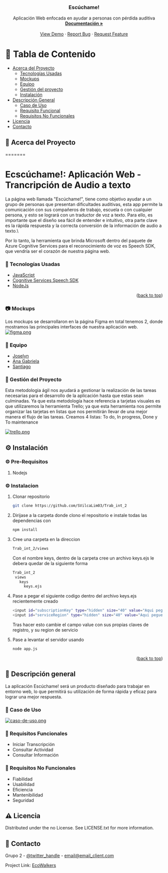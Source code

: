 
<!-- PROJECT LOGO -->

<br />
<div align="center">


<h3 align="center">Escúchame!</h3>

  <p align="center">
    Aplicación Web enfocada en ayudar a personas con pérdida auditiva
    <br />
    <a href="https://docs.google.com/document/d/1m4W3b8yIuL4pHp7kyVUDZUa48ARBHU4n/edit?usp=sharing&ouid=111631932760595681072&rtpof=true&sd=true"><strong>Documentación »</strong></a>
    <br />
    <br />
    <a href="https://github.com/SVilcaLim03/Trab_int_2">View Demo</a>
    ·
    <a href="https://github.com/SVilcaLim03/Trab_int_2">Report Bug</a>
    ·
    <a href="https://github.com/SVilcaLim03/Trab_int_2">Request Feature</a>
  </p>
</div>



<!-- TABLE OF CONTENTS -->

# :notebook_with_decorative_cover: Tabla de Contenido

- [Acerca del Proyecto](#star2-acerca-del-proyecto)
    * [Tecnologías Usadas](#space_invader-tecnologías-usadas)
    * [Mockups](#camera-mockups)
    * [Equipo](#wave-equipo)
    * [Gestión del proyecto](#compass-gestión-del-proyecto)
    * [Instalación](#gear-instalación)
- [Descripción General](#dart-descripción-general)
    * [Caso de Uso](#dart-caso-de-uso)
    * [Requisito Funcional](#dart-requisito-funcional)
    * [Requisitos No Funcionales](#dart-requisitos-no-funcionales)
- [Licencia](#warning-licencia)
- [Contacto](#handshake-contacto)

## :star2: Acerca del Proyecto
=======
# Ecscúchame!: Aplicación Web - Trancripción de Audio a texto
 
La página web llamada "Escúchame!", tiene como objetivo ayudar a un grupo de personas que presentan dificultades auditivas, esta app permite la comunicación con sus compañeros de trabajo, escuela o con cualquier persona, y esto se logrará con un traductor de voz a texto. Para ello, es importante que el diseño sea fácil de entender e intuitivo, otra parte clave es la rápida respuesta y la correcta conversión de la información de audio a texto.\\

Por lo tanto, la herramienta que brinda Microsoft dentro del paquete de Azure Cognitive Services para el reconocimiento de voz es Speech SDK, que vendría ser el corazón de nuestra página web.
### :space_invader: Tecnologías Usadas
* [JavaScript](https://developer.android.com/)
* [Cognitive Services Speech SDK](https://www.java.com/)
* [NodeJs](https://console.firebase.google.com/)
<p align="right">(<a href="#top">back to top</a>)</p>

### :camera: Mockups

Los mockups se desarrollaron en la página Figma en total tenemos 2, donde mostramos las principales interfaces de nuestra aplicación web.
[![figma.png](https://i.postimg.cc/6qYmzBTD/figma.png)](https://postimg.cc/vxxhZFrz)

### :wave: Equipo

* [Joselyn](https://github.com/Joselyn7)
* [Ana Gabriela](https://github.com/AnagabrielaJimenez)
* [Santiago](https://github.com/SVilcaLim03)



### :compass: Gestión del Proyecto

Esta metodologia ágil nos ayudará a gestionar la realización de las tareas necesarias para el desarrollo de la aplicación hasta que estas sean culminadas.
Ya que esta metodología hace referencia a tarjetas visuales es que utilizaremos la herramienta Trello; ya que esta herramienta nos permite organizar las tarjetas en listas que nos permitirán llevar de una mejor manera  el flujo de las tareas.
Creamos 4 listas: To do, In progress, Done y To maintenance

[![trello.png](https://i.postimg.cc/xjvYMm5z/trello.png)](https://postimg.cc/Z051hC1b)

## :gear: Instalación

### :gear: Pre-Requisitos

1. Nodejs

### :gear: Instalacion

1. Clonar repositorio
   ```sh
   git clone https://github.com/SVilcaLim03/Trab_int_2
   ```

2. Dirijase a la carpeta donde clono el repositorio e instale todas las dependencias con
   ```sh
   npm install
   ```

4. Cree una carpeta en la direccion
   ```sh
   Trab_int_2/views
   ```

   Con el nombre keys, dentro de la carpeta cree un archivo keys.ejs le debera quedar de la siguiente forma
   ```sh
   Trab_int_2
    views
      keys
        keys.ejs
   ```

5. Pase a pegar el siguiente codigo dentro del archivo keys.ejs recientemente creado
   ```sh
   <input id="subscriptionKey" type="hidden" size="40" value="Aqui pegue su clave de subscripcion Azure">
   <input id="serviceRegion" type="hidden" size="40" value="Aqui pegue su region de servicio">
   ```
   Tras hacer esto cambie el campo value con sus propias claves de registro, y su region de servicio

6. Pase a levantar el servidor usando
   ```sh
   node app.js
   ```

<p align="right">(<a href="#top">back to top</a>)</p>

## :dart: Descripción general

La aplicación Escúchame! será un producto diseñado para trabajar en entorno web, lo que permitirá su utilización de forma rápida y eficaz para lograr una mejor respuesta.

### :dart: Caso de Uso

[![caso-de-uso.png](https://i.postimg.cc/NFX1jcrW/caso-de-uso.png)](https://postimg.cc/Fk9fTwpZ)
### :dart: Requisitos Funcionales

- Iniciar Transcripción
- Consultar Actividad
- Consultar Información 


### :dart: Requisitos No Funcionales

- Fiabilidad
- Usabilidad
- Eficiencia
- Mantenibilidad
- Seguridad

## :warning: Licencia

Distributed under the no License. See LICENSE.txt for more information.

## :handshake: Contacto

Grupo 2 - [@twitter_handle](https://twitter.com/twitter_handle) - email@email_client.com

Project Link: [EcoWalkers](https://github.com/SVilcaLim03/Trab_int_2)



